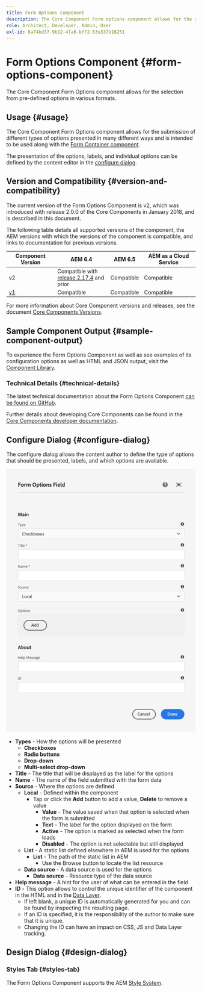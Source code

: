 ```yaml
---
title: Form Options Component
description: The Core Component Form options component allows for the selection from pre-defined options in various formats.
role: Architect, Developer, Admin, User
exl-id: 8a74bd37-9b12-4fa6-bff2-53e337b16251
---
```

# Form Options Component {#form-options-component}

The Core Component Form Options component allows for the selection from pre-defined options in various formats.

## Usage {#usage}

The Core Component Form Options component allows for the submission of different types of options presented in many different ways and is intended to be used along with the [Form Container component](form-container.md).

The presentation of the options, labels, and individual options can be defined by the content editor in the [configure dialog](#configure-dialog).

## Version and Compatibility {#version-and-compatibility}

The current version of the Form Options Component is v2, which was introduced with release 2.0.0 of the Core Components in January 2018, and is described in this document.

The following table details all supported versions of the component, the AEM versions with which the versions of the component is compatible, and links to documentation for previous versions.

|Component Version|AEM 6.4|AEM 6.5|AEM as a Cloud Service|
|--- |--- |--- |---|
|v2|Compatible with<br>[release 2.17.4](/help/versions.md) and prior|Compatible|Compatible|
|[v1](/help/components/v1/form-options-v1.md)|Compatible|Compatible|Compatible|

For more information about Core Component versions and releases, see the document [Core Components Versions](/help/versions.md).

## Sample Component Output {#sample-component-output}

To experience the Form Options Component as well as see examples of its configuration options as well as HTML and JSON output, visit the [Component Library](https://adobe.com/go/aem_cmp_library_form_options).

### Technical Details {#technical-details}

The latest technical documentation about the Form Options Component [can be found on GitHub](https://adobe.com/go/aem_cmp_tech_form_options_v2).

Further details about developing Core Components can be found in the [Core Components developer documentation](/help/developing/overview.md).

## Configure Dialog {#configure-dialog}

The configure dialog allows the content author to define the type of options that should be presented, labels, and which options are available.

![Form Options Component's edit dialog](/help/assets/form-options-edit.png)

* **Types** - How the options will be presented
  * **Checkboxes**
  * **Radio buttons**
  * **Drop-down**
  * **Multi-select drop-down**
* **Title** - The title that will be displayed as the label for the options
* **Name** - The name of the field submitted with the form data
* **Source** - Where the options are defined
  * **Local** - Defined within the component
    * Tap or click the **Add** button to add a value, **Delete** to remove a value
      * **Value** - The value saved when that option is selected when the form is submitted
      * **Text** - The label for the option displayed on the form
      * **Active** - The option is marked as selected when the form loads
      * **Disabled** - The option is not selectable but still displayed
  * **List** - A static list defined elsewhere in AEM is used for the options
    * **List** - The path of the static list in AEM
      * Use the Browse button to locate the list resource
  * **Data source** - A data source is used for the options
    * **Data source** - Resource type of the data source
* **Help message** - A hint for the user of what can be entered in the field
* **ID** - This option allows to control the unique identifier of the component in the HTML and in the [Data Layer](/help/developing/data-layer/overview.md).
  * If left blank, a unique ID is automatically generated for you and can be found by inspecting the resulting page.
  * If an ID is specified, it is the responsibility of the author to make sure that it is unique.
  * Changing the ID can have an impact on CSS, JS and Data Layer tracking.

## Design Dialog {#design-dialog}

### Styles Tab {#styles-tab}

The Form Options Component supports the AEM [Style System](/help/get-started/authoring.md#component-styling).
